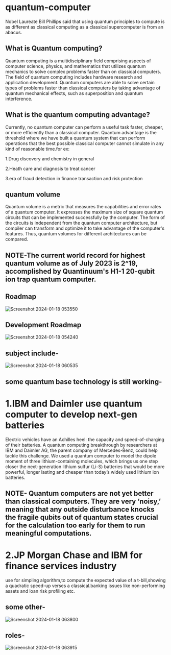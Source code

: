 # quantum-computer

Nobel Laureate Bill Phillips said that using quantum principles to compute is as different as classical computing as a classical supercomputer is from an abacus.

## What is Quantum computing?

Quantum computing is a multidisciplinary field comprising aspects of computer science, physics, and mathematics that utilizes quantum mechanics to solve complex problems faster than on classical computers. The field of quantum computing includes hardware research and application development. Quantum computers are able to solve certain types of problems faster than classical computers by taking advantage of quantum mechanical effects, such as superposition and quantum interference.

## What is the quantum computing advantage?

Currently, no quantum computer can perform a useful task faster, cheaper, or more efficiently than a classical computer. Quantum advantage is the threshold where we have built a quantum system that can perform operations that the best possible classical computer cannot simulate in any kind of reasonable time.for ex:

1.Drug discovery and chemistry in general

2.Heath care and diagnosis to treat cancer

3.era of fraud detection in finance transaction and risk protection

## quantum volume

Quantum volume is a metric that measures the capabilities and error rates of a quantum computer. It expresses the maximum size of square quantum circuits that can be implemented successfully by the computer. The form of the circuits is independent from the quantum computer architecture, but compiler can transform and optimize it to take advantage of the computer's features. Thus, quantum volumes for different architectures can be compared.

## NOTE-The current world record for highest quantum volume as of July 2023 is 2^19, accomplished by Quantinuum's H1-1 20-qubit ion trap quantum computer.

## Roadmap
![Screenshot 2024-01-18 053550](https://github.com/Riyatomar14/research-on-quantum-computer/assets/143107173/4c0967fe-6d28-47f1-844a-b5a5e99060b3)

## Development Roadmap
![Screenshot 2024-01-18 054240](https://github.com/Riyatomar14/research-on-quantum-computer/assets/143107173/2f971fc5-4b28-4422-9f40-0d9239485d00)

## subject include-

![Screenshot 2024-01-18 060535](https://github.com/Riyatomar14/research-on-quantum-computer/assets/143107173/97d0b978-0149-473d-a193-91e088acd8d7)

## some quantum base technology is still working-

# 1.IBM and Daimler use quantum computer to develop next-gen batteries

Electric vehicles have an Achilles heel: the capacity and speed-of-charging of their batteries. A quantum computing breakthrough by researchers at IBM and Daimler AG, the parent company of  Mercedes-Benz, could help tackle this challenge. We used a quantum computer to model the dipole moment of three lithium-containing molecules, which brings us one step closer the next-generation lithium sulfur (Li-S) batteries that would be more powerful, longer lasting and cheaper than today’s widely used lithium ion batteries.

## NOTE- Quantum computers are not yet better than classical computers. They are very ‘noisy,’ meaning that any outside disturbance knocks the fragile qubits out of quantum states crucial for the calculation too early for them to run meaningful computations. 

# 2.JP Morgan Chase and IBM for finance services industry

use for simpling algorithm,to compute the expected value of a t-bill,showing a quadratic speed-up verses a classical.banking issues like non-performing assets and  loan risk profiling etc.

## some other-

![Screenshot 2024-01-18 063800](https://github.com/Riyatomar14/research-on-quantum-computer/assets/143107173/d4caedb1-6710-4671-8c19-a7868c4eafef)

## roles-

![Screenshot 2024-01-18 063915](https://github.com/Riyatomar14/research-on-quantum-computer/assets/143107173/bf2f87a0-6316-43c8-841c-9dbe8b49659f)

























